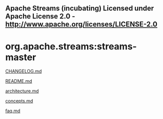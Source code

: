 Apache Streams (incubating)
Licensed under Apache License 2.0 - http://www.apache.org/licenses/LICENSE-2.0
--------------------------------------------------------------------------------

org.apache.streams:streams-master
===========================================

[CHANGELOG.md](src/site/markdown/changelog.md "CHANGELOG")

[README.md](src/site/markdown/index.md "Overview")

[architecture.md](src/site/markdown/architecture.md "Architecture")

[concepts.md](src/site/markdown/architecture.md "Concepts")

[faq.md](src/site/markdown/architecture.md "FAQ")